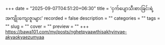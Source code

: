 +++
date = "2025-09-07T04:51:20+06:30"
title = 'ငှက်ပျောသီးစားခြင်းရဲ့ အကျိုးကျေးဇူးများ'
recorded = false
description = ""
categories = ""
tags = ""
slug = ""
cover = ""
preview = ""
+++
https://bawa101.com/my/posts/nghetpyaawthisakhyinyae-akyaokyaezumyaa